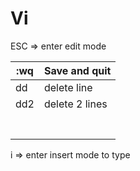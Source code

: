 # Vi

ESC => enter edit mode

| :wq  | Save and quit  |
| ---- | -------------- |
| dd   | delete line    |
| dd2  | delete 2 lines |
|      |                |
|      |                |
|      |                |
|      |                |
|      |                |
|      |                |
|      |                |



i => enter insert mode to type

